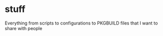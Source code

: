 # stuff
Everything from scripts to configurations to PKGBUILD files that I want to share with people
